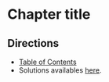 # Chapter title

## Directions

* [Table of Contents](../../README.md)
* Solutions availables [here](exercises/README.md).